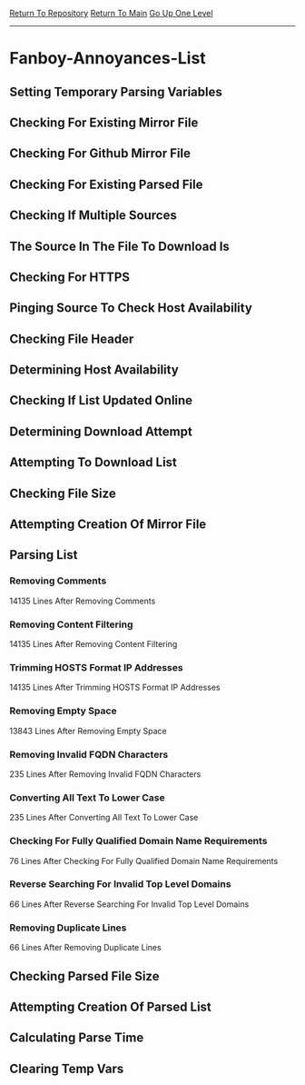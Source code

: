 [Return To Repository](https://github.com/deathbybandaid/piholeparser/)
[Return To Main](https://github.com/deathbybandaid/piholeparser/blob/master/RecentRunLogs/Mainlog.md)
[Go Up One Level](https://github.com/deathbybandaid/piholeparser/blob/master/RecentRunLogs/TopLevelScripts/30-Processing-External-Blacklists.md)
____________________________________
# Fanboy-Annoyances-List
## Setting Temporary Parsing Variables
## Checking For Existing Mirror File
## Checking For Github Mirror File
## Checking For Existing Parsed File
## Checking If Multiple Sources
## The Source In The File To Download Is
## Checking For HTTPS
## Pinging Source To Check Host Availability
## Checking File Header
## Determining Host Availability
## Checking If List Updated Online
## Determining Download Attempt
## Attempting To Download List
## Checking File Size
## Attempting Creation Of Mirror File
## Parsing List
### Removing Comments
14135 Lines After Removing Comments
### Removing Content Filtering
14135 Lines After Removing Content Filtering
### Trimming HOSTS Format IP Addresses
14135 Lines After Trimming HOSTS Format IP Addresses
### Removing Empty Space
13843 Lines After Removing Empty Space
### Removing Invalid FQDN Characters
235 Lines After Removing Invalid FQDN Characters
### Converting All Text To Lower Case
235 Lines After Converting All Text To Lower Case
### Checking For Fully Qualified Domain Name Requirements
76 Lines After Checking For Fully Qualified Domain Name Requirements
### Reverse Searching For Invalid Top Level Domains
66 Lines After Reverse Searching For Invalid Top Level Domains
### Removing Duplicate Lines
66 Lines After Removing Duplicate Lines
## Checking Parsed File Size
## Attempting Creation Of Parsed List
## Calculating Parse Time
## Clearing Temp Vars
